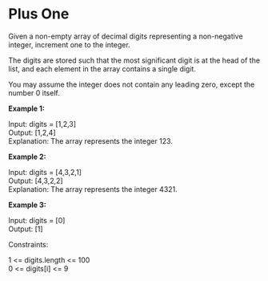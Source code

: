 # Plus One

Given a non-empty array of decimal digits representing a non-negative integer, increment one to the integer.

The digits are stored such that the most significant digit is at the head of the list, and each element in the array contains a single digit.

You may assume the integer does not contain any leading zero, except the number 0 itself.

 

**Example 1:**

Input: digits = [1,2,3]<br>
Output: [1,2,4]<br>
Explanation: The array represents the integer 123.<br>

**Example 2:**

Input: digits = [4,3,2,1]<br>
Output: [4,3,2,2]<br>
Explanation: The array represents the integer 4321.<br>

**Example 3:**

Input: digits = [0]<br>
Output: [1]<br>
 

Constraints:

1 <= digits.length <= 100<br>
0 <= digits[i] <= 9<br>
